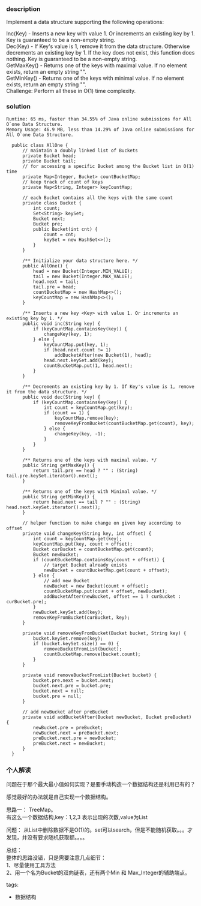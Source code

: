 ### description    
  Implement a data structure supporting the following operations:  
    
  Inc(Key) - Inserts a new key with value 1. Or increments an existing key by 1. Key is guaranteed to be a non-empty string.  
  Dec(Key) - If Key's value is 1, remove it from the data structure. Otherwise decrements an existing key by 1. If the key does not exist, this function does nothing. Key is guaranteed to be a non-empty string.  
  GetMaxKey() - Returns one of the keys with maximal value. If no element exists, return an empty string "".  
  GetMinKey() - Returns one of the keys with minimal value. If no element exists, return an empty string "".  
  Challenge: Perform all these in O(1) time complexity.  
### solution    
```    
Runtime: 65 ms, faster than 34.55% of Java online submissions for All O`one Data Structure.  
Memory Usage: 46.9 MB, less than 14.29% of Java online submissions for All O`one Data Structure.  
  
  public class AllOne {  
      // maintain a doubly linked list of Buckets  
      private Bucket head;  
      private Bucket tail;  
      // for accessing a specific Bucket among the Bucket list in O(1) time  
      private Map<Integer, Bucket> countBucketMap;  
      // keep track of count of keys  
      private Map<String, Integer> keyCountMap;  
    
      // each Bucket contains all the keys with the same count  
      private class Bucket {  
          int count;  
          Set<String> keySet;  
          Bucket next;  
          Bucket pre;  
          public Bucket(int cnt) {  
              count = cnt;  
              keySet = new HashSet<>();  
          }  
      }  
    
      /** Initialize your data structure here. */  
      public AllOne() {  
          head = new Bucket(Integer.MIN_VALUE);  
          tail = new Bucket(Integer.MAX_VALUE);  
          head.next = tail;  
          tail.pre = head;  
          countBucketMap = new HashMap<>();  
          keyCountMap = new HashMap<>();  
      }  
        
      /** Inserts a new key <Key> with value 1. Or increments an existing key by 1. */  
      public void inc(String key) {  
          if (keyCountMap.containsKey(key)) {  
              changeKey(key, 1);  
          } else {  
              keyCountMap.put(key, 1);  
              if (head.next.count != 1)   
                  addBucketAfter(new Bucket(1), head);  
              head.next.keySet.add(key);  
              countBucketMap.put(1, head.next);  
          }  
      }  
        
      /** Decrements an existing key by 1. If Key's value is 1, remove it from the data structure. */  
      public void dec(String key) {  
          if (keyCountMap.containsKey(key)) {  
              int count = keyCountMap.get(key);  
              if (count == 1) {  
                  keyCountMap.remove(key);  
                  removeKeyFromBucket(countBucketMap.get(count), key);  
              } else {  
                  changeKey(key, -1);  
              }  
          }  
      }  
        
      /** Returns one of the keys with maximal value. */  
      public String getMaxKey() {  
          return tail.pre == head ? "" : (String) tail.pre.keySet.iterator().next();  
      }  
        
      /** Returns one of the keys with Minimal value. */  
      public String getMinKey() {  
          return head.next == tail ? "" : (String) head.next.keySet.iterator().next();          
      }  
        
      // helper function to make change on given key according to offset  
      private void changeKey(String key, int offset) {  
          int count = keyCountMap.get(key);  
          keyCountMap.put(key, count + offset);  
          Bucket curBucket = countBucketMap.get(count);  
          Bucket newBucket;  
          if (countBucketMap.containsKey(count + offset)) {  
              // target Bucket already exists  
              newBucket = countBucketMap.get(count + offset);  
          } else {  
              // add new Bucket  
              newBucket = new Bucket(count + offset);  
              countBucketMap.put(count + offset, newBucket);  
              addBucketAfter(newBucket, offset == 1 ? curBucket : curBucket.pre);  
          }  
          newBucket.keySet.add(key);  
          removeKeyFromBucket(curBucket, key);  
      }  
        
      private void removeKeyFromBucket(Bucket bucket, String key) {  
          bucket.keySet.remove(key);  
          if (bucket.keySet.size() == 0) {  
              removeBucketFromList(bucket);  
              countBucketMap.remove(bucket.count);  
          }  
      }  
        
      private void removeBucketFromList(Bucket bucket) {  
          bucket.pre.next = bucket.next;  
          bucket.next.pre = bucket.pre;  
          bucket.next = null;  
          bucket.pre = null;  
      }  
        
      // add newBucket after preBucket  
      private void addBucketAfter(Bucket newBucket, Bucket preBucket) {  
          newBucket.pre = preBucket;  
          newBucket.next = preBucket.next;  
          preBucket.next.pre = newBucket;  
          preBucket.next = newBucket;  
      }  
  }  
```    
    
### 个人解读    
  问题在于那个最大最小值如何实现？是要手动构造一个数据结构还是利用已有的？  
    
  感觉最好的办法就是自己实现一个数据结构。  
    
  思路一： TreeMap。  
  有这么一个数据结构,key：1,2,3 表示出现的次数,value为List<String>  
  
  问题： 从List<String>中删除数据不是O(1)的。set可以search，但是不能随机获取。。。才发现，并没有要求随机获取额。。。。  
    
  总结：  
  整体的思路没错，只是需要注意几点细节：  
  1、尽量使用工具方法  
  2、用一个名为Bucket的双向链表，还有两个Min 和 Max_Integer的辅助端点。   
    
tags:    
  -  数据结构  
